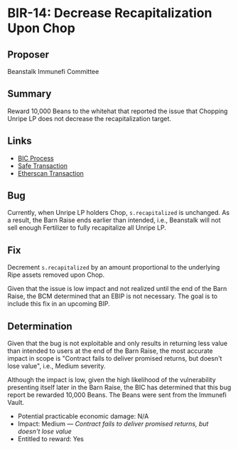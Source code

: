 # BIR-14: Decrease Recapitalization Upon Chop

## Proposer

Beanstalk Immunefi Committee

## Summary

Reward 10,000 Beans to the whitehat that reported the issue that Chopping Unripe LP does not decrease the recapitalization target.

## Links

* [BIC Process](https://docs.bean.money/governance/beanstalk/bic-process)
* [Safe Transaction](https://app.safe.global/transactions/tx?safe=eth:0x879c8B99430F28C4d297BD479Cd43396b4aCF697&id=multisig_0x879c8B99430F28C4d297BD479Cd43396b4aCF697_0x14e76050070d38674c2c3b1118364e021edb9e147f51a359766e41c86769d5db)
* [Etherscan Transaction](https://etherscan.io/tx/0xd0bc786d99f0ca544d1ee30cfc728c4edb309d4c27fa27ed4884adbda5ec5b96)

## Bug

Currently, when Unripe LP holders Chop, `s.recapitalized` is unchanged. As a result, the Barn Raise ends earlier than intended, i.e., Beanstalk will not sell enough Fertilizer to fully recapitalize all Unripe LP.

## Fix

Decrement `s.recapitalized` by an amount proportional to the underlying Ripe assets removed upon Chop.

Given that the issue is low impact and not realized until the end of the Barn Raise, the BCM determined that an EBIP is not necessary. The goal is to include this fix in an upcoming BIP.

## Determination

Given that the bug is not exploitable and only results in returning less value than intended to users at the end of the Barn Raise, the most accurate impact in scope is "Contract fails to deliver promised returns, but doesn't lose value", i.e., Medium severity.

Although the impact is low, given the high likelihood of the vulnerability presenting itself later in the Barn Raise, the BIC has determined that this bug report be rewarded 10,000 Beans. The Beans were sent from the Immunefi Vault.

* Potential practicable economic damage: N/A
* Impact: Medium — _Contract fails to deliver promised returns, but doesn't lose value_
* Entitled to reward: Yes

